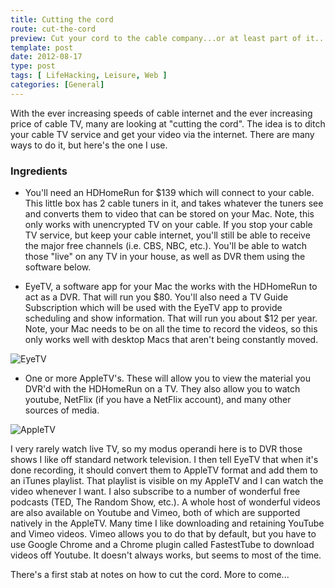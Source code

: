 ```yaml
---
title: Cutting the cord
route: cut-the-cord
preview: Cut your cord to the cable company...or at least part of it...
template: post
date: 2012-08-17
type: post
tags: [ LifeHacking, Leisure, Web ]
categories: [General]
---
```


With the ever increasing speeds of cable internet and the ever increasing price of cable TV, many are looking at "cutting the cord". The idea is to ditch your cable TV service and get your video via the internet. There are many ways to do it, but here's the one I use.

### Ingredients

* You'll need an HDHomeRun for $139 which will connect to your cable. This little box has 2 cable tuners in it, and takes whatever the tuners see and converts them to video that can be stored on your Mac. Note, this only works with unencrypted TV on your cable. If you stop your cable TV service, but keep your cable internet, you'll still be able to receive the major free channels (i.e. CBS, NBC, etc.). You'll be able to watch those "live" on any TV in your house, as well as DVR them using the software below.



* EyeTV, a software app for your Mac the works with the HDHomeRun to act as a DVR. That will run you $80.  You'll also need a TV Guide Subscription which will be used with the EyeTV app to provide scheduling and show information. That will run you about $12 per year. Note, your Mac needs to be on all the time to record the videos, so this only works well with desktop Macs that aren't being constantly moved.

![EyeTV](eyetv3)


* One or more AppleTV's. These will allow you to view the material you DVR'd with the HDHomeRun on a TV. They also allow you to watch youtube, NetFlix (if you have a NetFlix account), and many other sources of media.

![AppleTV](appletv)


I very rarely watch live TV, so my modus operandi here is to DVR those shows I like off standard network television. I then tell EyeTV that when it's done recording, it should convert them to AppleTV format and add them to an iTunes playlist. That playlist is visible on my AppleTV and I can watch the video whenever I want. I also subscribe to a number of wonderful free podcasts (TED, The Random Show, etc.). A whole host of wonderful videos are also available on Youtube and Vimeo, both of which are supported natively in the AppleTV.  Many time I like downloading and retaining YouTube and Vimeo videos.  Vimeo allows you to do that by default, but you have to use Google Chrome and a Chrome plugin called FastestTube to download videos off Youtube. It doesn't always works, but seems to most of the time.

There's a first stab at notes on how to cut the cord. More to come...
